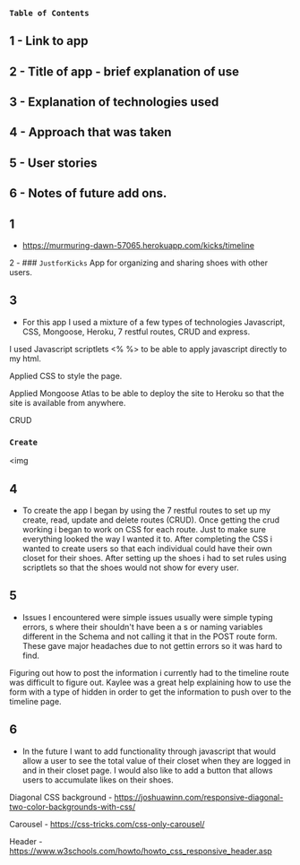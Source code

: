 ### `Table of Contents`
## 1 - Link to app
## 2 - Title of app - brief explanation of use
## 3 - Explanation of technologies used
## 4 - Approach that was taken
## 5 - User stories
## 6 - Notes of future add ons.

## 1 
 - https://murmuring-dawn-57065.herokuapp.com/kicks/timeline

2 - ### `JustforKicks`
App for organizing and sharing shoes with other users.

## 3 
- For this app I used a mixture of a few types of technologies Javascript, CSS, Mongoose, Heroku, 7 restful routes, CRUD and express.

I used Javascript scriptlets <% %> to be able to apply javascript directly to my html.

Applied CSS to style the page.

Applied Mongoose Atlas to be able to deploy the site to Heroku so that the site is available from anywhere.

CRUD

### `Create`
<img 

## 4 
- To create the app I began by using the 7 restful routes to set up my create, read, update and delete routes (CRUD). Once getting the crud working i began to work on CSS for each route. Just to make sure everything looked the way I wanted it to. After completing the CSS i wanted to create users so that each individual could have their own closet for their shoes. After setting up the shoes i had to set rules using scriptlets so that the shoes would not show for every user.

## 5 
- Issues I encountered were simple issues usually were simple typing errors, s where their shouldn't have been a s or naming variables different in the Schema and not calling it that in the POST route form. These gave major headaches due to not gettin errors so it was hard to find.

Figuring out how to post the information i currently had to the timeline route was difficult to figure out. Kaylee was a great help explaining how to use the form with a type of hidden in order to get the information to push over to the timeline page.

## 6 
- In the future I want to add functionality through javascript that would allow a user to see the total value of their closet when they are logged in and in their closet page. I would also like to add a button that allows users to accumulate likes on their shoes.

Diagonal CSS background - https://joshuawinn.com/responsive-diagonal-two-color-backgrounds-with-css/

Carousel - https://css-tricks.com/css-only-carousel/

Header - https://www.w3schools.com/howto/howto_css_responsive_header.asp
